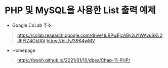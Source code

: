 # PHP 및 MySQL을 사용한 List 출력 예제

* Google CoLab 주소
> https://colab.research.google.com/drive/1uRPwEjcABy2uYWAyuSKL2JhFtZ4OkfAV
> https://bit.ly/39K4wMV

* Homepage
> https://bwoh.github.io/2021/01/10/dbex/Chap-11-PHP/

